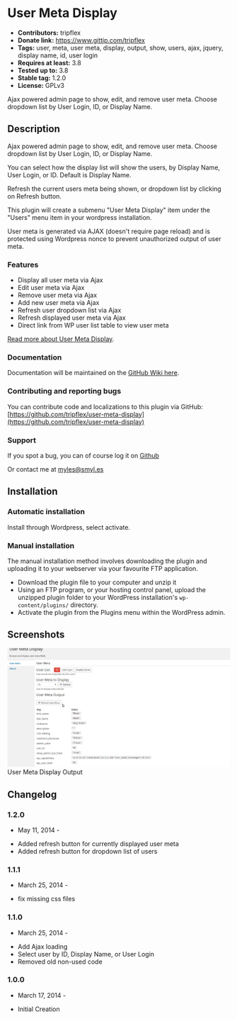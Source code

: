 # User Meta Display #
+ **Contributors:** tripflex
+ **Donate link:** https://www.gittip.com/tripflex
+ **Tags:** user, meta, user meta, display, output, show, users, ajax, jquery, display name, id, user login
+ **Requires at least:** 3.8
+ **Tested up to:** 3.8
+ **Stable tag:** 1.2.0
+ **License:** GPLv3

Ajax powered admin page to show, edit, and remove user meta. Choose dropdown list by User Login, ID, or Display Name.

## Description ##

Ajax powered admin page to show, edit, and remove user meta. Choose dropdown list by User Login, ID, or Display Name.

You can select how the display list will show the users, by Display Name, User Login, or ID. Default is Display Name.

Refresh the current users meta being shown, or dropdown list by clicking on Refresh button.

This plugin will create a submenu "User Meta Display" item under the "Users" menu item in your wordpress installation.

User meta is generated via AJAX (doesn't require page reload) and is protected using Wordpress nonce to prevent unauthorized output of user meta.

### Features ###

* Display all user meta via Ajax
* Edit user meta via Ajax
* Remove user meta via Ajax
* Add new user meta via Ajax
* Refresh user dropdown list via Ajax
* Refresh displayed user meta via Ajax
* Direct link from WP user list table to view user meta

[Read more about User Meta Display](https://github.com/tripflex/user-meta-display).

### Documentation ###

Documentation will be maintained on the [GitHub Wiki here](https://github.com/tripflex/user-meta-display/wiki).

### Contributing and reporting bugs ###

You can contribute code and localizations to this plugin via GitHub: [https://github.com/tripflex/user-meta-display](https://github.com/tripflex/user-meta-display)

### Support ###

If you spot a bug, you can of course log it on [Github](https://github.com/tripflex/user-meta-display)

Or contact me at myles@smyl.es

## Installation ##

### Automatic installation ###

Install through Wordpress, select activate.

### Manual installation ###

The manual installation method involves downloading the plugin and uploading it to your webserver via your favourite FTP application.

* Download the plugin file to your computer and unzip it
* Using an FTP program, or your hosting control panel, upload the unzipped plugin folder to your WordPress installation's `wp-content/plugins/` directory.
* Activate the plugin from the Plugins menu within the WordPress admin.

## Screenshots ##

![](screenshot-1.gif)
User Meta Display Output

## Changelog ##

### 1.2.0 ###
- May 11, 2014 -
* Added refresh button for currently displayed user meta
* Added refresh button for dropdown list of users

### 1.1.1 ###
- March 25, 2014 -
* fix missing css files

### 1.1.0 ### 
- March 25, 2014 -
* Add Ajax loading
* Select user by ID, Display Name, or User Login
* Removed old non-used code

### 1.0.0 ### 
- March 17, 2014 -
* Initial Creation
